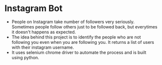 # Instagram Bot

* People on Instagram take number of followers very seriously. Sometimes people follow others just to be followed back, but everytimes it doesn't happens as expected.
* The idea behind this project is to identify the people who are not following you even when you are following you. It returns a list of users with their instagram username.
* It uses selenium chrome driver to automate the process and is built using python.
